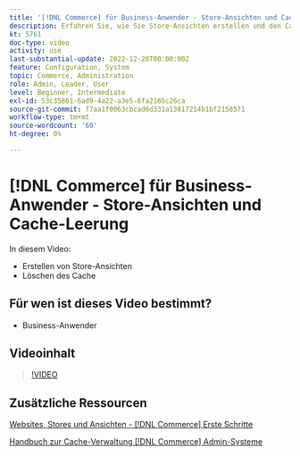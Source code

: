 ```yaml
---
title: '[!DNL Commerce] für Business-Anwender - Store-Ansichten und Cache-Leerung'
description: Erfahren Sie, wie Sie Store-Ansichten erstellen und den Cache löschen.
kt: 5761
doc-type: video
activity: use
last-substantial-update: 2022-12-28T00:00:00Z
feature: Configuration, System
topic: Commerce, Administration
role: Admin, Leader, User
level: Beginner, Intermediate
exl-id: 53c35861-6ad9-4a22-a3e5-6fa2165c26ca
source-git-commit: f7aa1f0063cbcad6d331a13817214b1bf2158571
workflow-type: tm+mt
source-wordcount: '60'
ht-degree: 0%

---
```


# [!DNL Commerce] für Business-Anwender - Store-Ansichten und Cache-Leerung

In diesem Video:

- Erstellen von Store-Ansichten
- Löschen des Cache

## Für wen ist dieses Video bestimmt?

- Business-Anwender

## Videoinhalt

>[!VIDEO](https://video.tv.adobe.com/v/35946?quality=12&learn=on)

## Zusätzliche Ressourcen

[Websites, Stores und Ansichten - [!DNL Commerce] Erste Schritte](https://experienceleague.adobe.com/docs/commerce-admin/start/setup/websites-stores-views.html?lang=de)

[Handbuch zur Cache-Verwaltung  [!DNL Commerce] Admin-Systeme](https://experienceleague.adobe.com/docs/commerce-admin/systems/tools/cache-management.html?lang=de)
